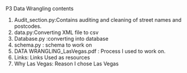 P3 Data Wrangling contents

1. Audit_section.py:Contains auditing and cleaning of street names and postcodes.
2. data.py:Converting XML file to csv 
3. Database.py :converting into database
4. schema.py : schema to work on 
5. DATA WRANGLING_LasVegas.pdf : Process I used to work on.
6. Links: Links Used as resources
7. Why Las Vegas: Reason I chose Las Vegas